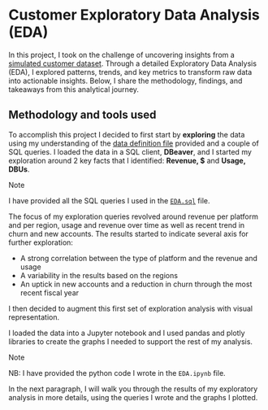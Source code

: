# Customer Exploratory Data Analysis (EDA)
In this project, I took on the challenge of uncovering insights from a [simulated customer dataset](https://github.com/mboss10/customer-EDA/blob/main/sources/Exploratory%20Data%20Analysis%20%5BCustomer%20Data%5D%20-%20Data.csv). Through a detailed Exploratory Data Analysis (EDA), I explored patterns, trends, and key metrics to transform raw data into actionable insights. Below, I share the methodology, findings, and takeaways from this analytical journey.  

## Methodology and tools used
To accomplish this project I decided to first start by **exploring** the data using my understanding of the [data definition file](https://github.com/mboss10/customer-EDA/blob/main/sources/Exploratory%20Data%20Analysis%20%5BCustomer%20Data%5D%20-%20Data%20Description.csv) provided and a couple of SQL queries. I loaded the data in a SQL client, **DBeaver**, and I started my exploration around 2 key facts that I identified: **Revenue, $** and **Usage, DBUs**.  

> [!NOTE]
> I have provided all the SQL queries I used in the [`EDA.sql`](https://github.com/mboss10/customer-EDA/blob/main/output%20files/EDA.sql) file.


The focus of my exploration queries revolved around revenue per platform and per region, usage and revenue over time as well as recent trend in churn and new accounts.
The results started to indicate several axis for further exploration:  
* A strong correlation between the type of platform and the revenue and usage
* A variability in the results based on the regions
* An uptick in new accounts and a reduction in churn through the most recent fiscal year

  
I then decided to augment this first set of exploration analysis with visual representation.  

I loaded the data into a Jupyter notebook and I used pandas and plotly libraries to create the graphs I needed to support the rest of my analysis.  

> [!NOTE]
> NB: I have provided the python code I wrote in the `EDA.ipynb` file.

In the next paragraph, I will walk you through the results of my exploratory analysis in more details, using the queries I wrote and the graphs I plotted.  

